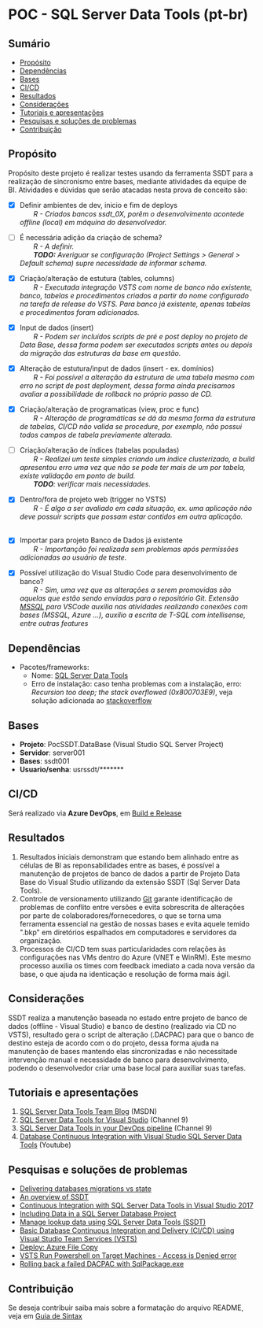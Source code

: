 # POC - SQL Server Data Tools (pt-br)

## Sumário
* [Propósito](#proposito)
* [Dependências](#denpendencias)
* [Bases](#bases)
* [CI/CD](#ci/cd)
* [Resultados](#resultados)
* [Considerações](#consideracoes)
* [Tutoriais e apresentações](#tutoriais-e-apresentacoes)
* [Pesquisas e soluções de problemas](#pesquisas-e-solucoes-de-problemas)
* [Contribuição](#contribuicao)

## Propósito
Propósito deste projeto é realizar testes usando da ferramenta SSDT para a realização de sincronismo entre bases, mediante atividades da equipe de BI. Atividades e dúvidas que serão atacadas nesta prova de conceito são:
- [x] Definir ambientes de dev, inicio e fim de deploys<br />&nbsp;&nbsp;&nbsp;&nbsp;&nbsp;&nbsp;
_R - Criados bancos ssdt_0X, porêm o desenvolvimento acontede offline (local) em máquina do desenvolvedor._

- [ ] É necessária adição da criação de schema?<br />&nbsp;&nbsp;&nbsp;&nbsp;&nbsp;&nbsp;
_R - A definir._<br />&nbsp;&nbsp;&nbsp;&nbsp;&nbsp;&nbsp;
_**TODO:** Averiguar se configuração (Project Settings > General > Default schema) supre necessidade de informar schema._

- [x] Criação/alteração de estutura (tables, columns)<br />&nbsp;&nbsp;&nbsp;&nbsp;&nbsp;&nbsp;
_R - Executada integração VSTS com nome de banco não existente, banco, tabelas e procedimentos criados a partir do nome configurado na tarefa de release do VSTS. Para banco já existente, apenas tabelas e procedimentos foram adicionados._

- [x] Input de dados (insert)<br />&nbsp;&nbsp;&nbsp;&nbsp;&nbsp;&nbsp;
_R - Podem ser incluídos scripts de pré e post deploy no projeto de Data Base, dessa forma podem ser executados scripts antes ou depois da migração das estruturas da base em questão._

- [X] Alteração de estutura/input de dados (insert - ex. domínios)<br />&nbsp;&nbsp;&nbsp;&nbsp;&nbsp;&nbsp;
_R - Foi possível a alteração da estrutura de uma tabela mesmo com erro no script de post deployment, dessa forma ainda precisamos avaliar a possibilidade de rollback no próprio passo de CD._

- [X] Criação/alteração de programaticas (view, proc e func)<br />&nbsp;&nbsp;&nbsp;&nbsp;&nbsp;&nbsp;
_R - Alteração de programáticas se dá da mesma forma da estrutura de tabelas, CI/CD não valida se procedure, por exemplo, não possui todos campos de tabela previamente alterada._

- [ ] Criação/alteração de índices (tabelas populadas)<br />&nbsp;&nbsp;&nbsp;&nbsp;&nbsp;&nbsp;
_R - Realizei um teste simples criando um indice clusterizado, a build apresentou erro uma vez que não se pode ter mais de um por tabela, existe validação em ponto de build._<br />&nbsp;&nbsp;&nbsp;&nbsp;&nbsp;&nbsp;
_**TODO**: verificar mais necessidades._

- [X] Dentro/fora de projeto web (trigger no VSTS)<br />&nbsp;&nbsp;&nbsp;&nbsp;&nbsp;&nbsp;
_R - É algo a ser avaliado em cada situação, ex. uma aplicação não deve possuir scripts que possam estar contidos em outra aplicação._<br />&nbsp;&nbsp;&nbsp;&nbsp;&nbsp;&nbsp;

- [X] Importar para projeto Banco de Dados já existente<br />&nbsp;&nbsp;&nbsp;&nbsp;&nbsp;&nbsp;
_R - Importanção foi realizada sem problemas após permissões adicionadas ao usuário de teste._

- [X] Possível utilização do Visual Studio Code para desenvolvimento de banco?<br />&nbsp;&nbsp;&nbsp;&nbsp;&nbsp;&nbsp;
_R - Sim, uma vez que as alterações a serem promovidas são aquelas que estão sendo enviadas para o repositório Git. Extensão [MSSQL](https://marketplace.visualstudio.com/items?itemName=ms-mssql.mssql) para VSCode auxilia nas atividades realizando conexões com bases (MSSQL, Azure ...), auxílio a escrita de T-SQL com intellisense, entre outras features_

## Dependências
* Pacotes/frameworks: 
  + Nome: [SQL Server Data Tools](https://docs.microsoft.com/en-us/sql/ssdt/download-sql-server-data-tools-ssdt?view=sql-server-2017)
  + Erro de instalação: caso tenha problemas com a instalação, erro: _Recursion too deep; the stack overflowed (0x800703E9)_, veja solução adicionada ao [stackoverflow](https://stackoverflow.com/questions/46421619/ssdt-installation-issue-failed-to-execute-exe-package)

## Bases
* **Projeto**: PocSSDT.DataBase (Visual Studio SQL Server Project)
* **Servidor**: server001
* **Bases**: ssdt001
* **Usuario/senha**: usrssdt/*******

## CI/CD
Será realizado via **Azure DevOps**, em [Build e Release](https://companhia.azure.dev/projeto/_build)

## Resultados
1. Resultados iniciais demonstram que estando bem alinhado entre as células de BI as reponsabilidades entre as bases, é possível a manutenção de projetos de banco de dados a partir de Projeto Data Base do Visual Studio utilizando da extensão SSDT (Sql Server Data Tools).
2. Controle de versionamento utilizando [Git](https://git-scm.com/) garante identificação de problemas de conflito entre versões e evita sobrescrita de alterações por parte de colaboradores/fornecedores, o que se torna uma ferramenta essencial na gestão de nossas bases e evita aquele temido ".bkp" em diretórios espalhados em computadores e servidores da organização.
3. Processos de CI/CD tem suas particularidades com relações às configurações nas VMs dentro do Azure (VNET e WinRM). Este mesmo processo auxilia os times com feedback imediato a cada nova versão da base, o que ajuda na identicação e resolução de forma mais ágil.<br />

## Considerações
SSDT realiza a manutenção baseada no estado entre projeto de banco de dados (offline - Visual Studio) e banco de destino (realizado via CD no VSTS), resultado gera o script de alteração (.DACPAC) para que o banco de destino esteja de acordo com o do projeto, dessa forma ajuda na manutenção de bases mantendo elas sincronizadas e não necessitade intervenção manual e necessidade de banco para desenvolvimento, podendo o desenvolvedor criar uma base local para auxiliar suas tarefas.

## Tutoriais e apresentações
1. [SQL Server Data Tools Team Blog](https://blogs.msdn.microsoft.com/ssdt/2016/04/06/sqldb-cicd-intro/) (MSDN)
2. [SQL Server Data Tools for Visual Studio](https://channel9.msdn.com/Shows/Visual-Studio-Toolbox/SQL-Server-Data-Tools-for-Visual-Studio) (Channel 9)
3. [SQL Server Data Tools in your DevOps pipeline](https://channel9.msdn.com/Shows/Visual-Studio-Toolbox/SQL-Server-Data-Tools-in-your-DevOps-pipeline) (Channel 9)
4. [Database Continuous Integration with Visual Studio SQL Server Data Tools](https://www.youtube.com/watch?v=K1BJ43GAPQk) (Youtube)

## Pesquisas e soluções de problemas
* [Delivering databases migrations vs state](http://webcache.googleusercontent.com/search?q=cache:05vPuwwtU80J:workingwithdevs.com/delivering-databases-migrations-vs-state/+&cd=4&hl=en&ct=clnk&gl=br)
* [An overview of SSDT](https://blogs.msdn.microsoft.com/premier_developer/2017/07/01/an-overview-of-ssdt/)
* [Continuous Integration with SQL Server Data Tools in Visual Studio 2017](https://www.sqlshack.com/continuous-integration-sql-server-data-tools-visual-studio-2017/)
* [Including Data in a SQL Server Database Project](https://blogs.msdn.microsoft.com/ssdt/2012/02/02/including-data-in-a-sql-server-database-project/)
* [Manage lookup data using SQL Server Data Tools (SSDT)](https://www.benday.com/2015/12/05/manage-lookup-data-using-sql-server-data-tools-ssdt/)
* [Basic Database Continuous Integration and Delivery (CI/CD) using Visual Studio Team Services (VSTS)](http://www.dotnetcurry.com/visualstudio/1290/deploy-dacpac-sqlserver-azure-vm-using-vsts)
* [Deploy: Azure File Copy](https://docs.microsoft.com/en-us/vsts/pipelines/tasks/deploy/azure-file-copy?view=vsts)
* [VSTS Run Powershell on Target Machines - Access is Denied error](https://social.msdn.microsoft.com/Forums/vstudio/en-US/7ebda2d0-5c99-4d48-b18b-da4ed5785b98/vsts-run-powershell-on-target-machines-access-is-denied-error?forum=tfsbuild)
* [Rolling back a failed DACPAC with SqlPackage.exe](https://stackoverflow.com/questions/39707351/rolling-back-a-failed-dacpac-with-sqlpackage-exe)

## Contribuição
Se deseja contribuir saiba mais sobre a formatação do arquivo README, veja em [Guia de Sintax](https://docs.microsoft.com/en-us/vsts/project/wiki/markdown-guidance?view=vsts)
